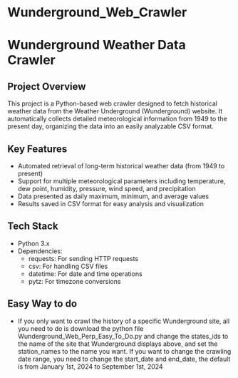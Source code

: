 # Wunderground_Web_Crawler

# Wunderground Weather Data Crawler

## Project Overview

This project is a Python-based web crawler designed to fetch historical weather data from the Weather Underground (Wunderground) website. It automatically collects detailed meteorological information from 1949 to the present day, organizing the data into an easily analyzable CSV format.

## Key Features

- Automated retrieval of long-term historical weather data (from 1949 to present)
- Support for multiple meteorological parameters including temperature, dew point, humidity, pressure, wind speed, and precipitation
- Data presented as daily maximum, minimum, and average values
- Results saved in CSV format for easy analysis and visualization

## Tech Stack

- Python 3.x
- Dependencies:
  - requests: For sending HTTP requests
  - csv: For handling CSV files
  - datetime: For date and time operations
  - pytz: For timezone conversions

## Easy Way to do

- If you only want to crawl the history of a specific Wunderground site, all you need to do is download the python file Wunderground_Web_Perp_Easy_To_Do.py and change the states_ids to the name of the site that Wunderground displays above, and set the station_names to the name you want. If you want to change the crawling date range, you need to change the start_date and end_date, the default is from January 1st, 2024 to September 1st, 2024

